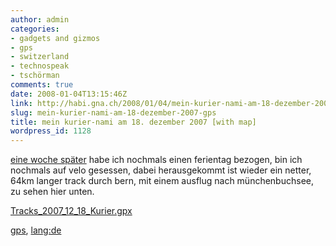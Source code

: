 ```yaml
---
author: admin
categories:
- gadgets and gizmos
- gps
- switzerland
- technospeak
- tschörman
comments: true
date: 2008-01-04T13:15:46Z
link: http://habi.gna.ch/2008/01/04/mein-kurier-nami-am-18-dezember-2007-gps/
slug: mein-kurier-nami-am-18-dezember-2007-gps
title: mein kurier-nami am 18. dezember 2007 [with map]
wordpress_id: 1128
---
```


[eine woche später](http://habi.gna.ch/2007/12/14/ferientage-with-map/) habe ich nochmals einen ferientag bezogen, bin ich nochmals auf velo gesessen, dabei herausgekommt ist wieder ein netter, 64km langer track durch bern, mit einem ausflug nach münchenbuchsee, zu sehen hier unten.




  

[Tracks_2007_12_18_Kurier.gpx](http://habi.gna.ch/wp-content/uploads/2008/01/tracks-2007-12-18-kurier.gpx)





[gps](http://technorati.com/tag/gps), [lang:de](http://technorati.com/tag/lang:de)
